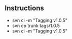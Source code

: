 ## Instructions

* svn ci -m "Tagging v1.0.5"
* svn cp trunk tags/1.0.5
* svn ci -m "Tagging v1.0.5"
